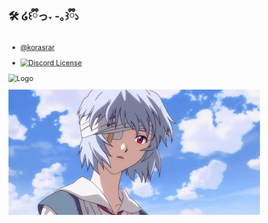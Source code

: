 
## 🛠️ ໒꒰ྀིっ˕ -｡꒱ྀི১

- [@korasrar](https://github.com/korasrar/)

- [![Discord License](https://img.shields.io/badge/Discord%20-%20?style=flat&logoColor=ffb8c6&labelColor=fd6c9e&color=c0c0c0&link=https%3A%2F%2Fdiscord.gg%2FhQTP85QJMR)](https://discord.gg/hQTP85QJMR)


![Logo](https://i.pinimg.com/originals/d1/11/fb/d111fbb1f3bd46fb4efc2c92551cb25a.jpg)

![GIF](https://github.com/korasrar/Work/blob/main/img/reigif.gif)

